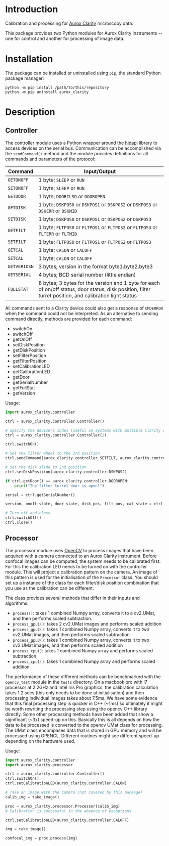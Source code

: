 # Introduction
Calibration and processing for [Aurox Clarity](http://www.aurox.co.uk/aurox-confocal-microscope-confocals.php) microscopy data.

This package provides two Python modules for Aurox Clarity instruments -- one for control and another for processing of image data.

# Installation
The package can be installed or uninstalled using `pip`, the standard Python package manager:

    python -m pip install /path/to/this/repository
    python -m pip uninstall aurox_clarity

# Description
## Controller
The controller module uses a Python wrapper around the [hidapi](https://github.com/libusb/hidapi) library to access devices on the serial bus. Communication can be accomplished via the `sendCommand()` method and the module provides definitions for all commands and parameters of the protocol:

Command      | Input/Output
-------------|-------------
`GETONOFF`   | 1 byte; `SLEEP` or `RUN`
`SETONOFF`   | 1 byte; `SLEEP` or `RUN`
`GETDOOR`    | 1 byte; `DOORCLSD` or `DOOROPEN`
`GETDISK`    | 1 byte; `DSKPOS0` or `DSKPOS1` or `DSKPOS2` or `DSKPOS3` or `DSKERR` or `DSKMID`
`SETDISK`    | 1 byte; `DSKPOS0` or `DSKPOS1` or `DSKPOS2` or `DSKPOS3`
`GETFILT`    | 1 byte; `FLTPOS0` or `FLTPOS1` or `FLTPOS2` or `FLTPOS3` or `FLTERR` or `FLTMID`
`SETFILT`    | 1 byte; `FLTPOS0` or `FLTPOS1` or `FLTPOS2` or `FLTPOS3`
`GETCAL`     | 1 byte; `CALON` or `CALOFF`
`SETCAL`     | 1 byte; `CALON` or `CALOFF`
`GETVERIOSN` | 3 bytes; version in the format byte1.byte2.byte3
`GETSERIAL`  | 4 bytes; BCD serial number (little endian)
`FULLSTAT`   | 8 bytes; 3 bytes for the version and 1 byte for each of on/off status, door status, disk position, filter turret position, and calibration light status

All commands sent to a Clarity device could also get a response of `CMDERROR` when the command could not be interpreted. As an alternative to sending command directly, methods are provided for each command:

* switchOn
* switchOff
* getOnOff
* setDiskPosition
* getDiskPosition
* setFilterPosition
* getFilterPosition
* setCalibrationLED
* getCalibrationLED
* getDoor
* getSerialNumber
* getFullStat
* getVersion

Usage:

```python
import aurox_clarity.controller

ctrl = aurox_clarity.controller.Controller()

# Specify the device's index (useful on systems with multiple Clarity devices)
ctrl = aurox_clarity.controller.Controller(2)

ctrl.switchOn()

# Set the filter wheel to the 3rd position
ctrl.sendCommand(aurox_clarity.controller.SETFILT, aurox_clarity.controller.FLTPOS3)

# Set the disk slide to 2nd position
ctrl.setDiskPosition(aurox_clarity.controller.DSKPOS2)

if ctrl.getDoor() == aurox_clarity.controller.DOOROPEN:
    print("The filter turret door is open!")

serial = ctrl.getSerialNumber()

version, onoff_state, door_state, disk_pos, filt_pos, cal_state = ctrl.getFullStat()

# Turn off and close
ctrl.switchOff()
ctrl.close()
```

## Processor
The processor module uses [OpenCV](https://github.com/opencv/opencv) to process images that have been acquired with
a camera connected to an Aurox Clarity instrument. Before confocal images can
be computed, the system needs to be calibrated first. For this the calibration
LED needs to be turned on with the controller module. This will project a calibration pattern on the camera. An image of this pattern is used for the initialisation of the `Processor` class. You should set up a instance of the class for each filter/disk position combination that you use as the calibration can be different.

The class provides several methods that differ in their inputs and algorithms:

* `process()`: takes 1 combined Numpy array, converts it to a cv2.UMat, and then performs scaled subtraction.
* `process_gpu1()`: takes 2 cv2.UMat images and performs scaled addition
* `process_gpu2()`: takes 1 combined Numpy array, converts it to two cv2.UMat images, and then performs scaled subtraction
* `process_gpu3()`: takes 1 combined Numpy array, converts it to two cv2.UMat images, and then performs scaled addition
* `process_cpu()`: takes 1 combined Numpy array and performs scaled subtraction
* `process_cpu1()`: takes 1 combined Numpy array and performs scaled addition

The performance of these different methods can be benchmarked with the `opencv_test` module in the `tests` directory. On a macbook pro with i7 processor at 2.2GHz and Intel Iris Pro graphics, the calibration calculation takes 1.2 secs (this only needs to be done at initialisation) and then processing individual images takes about 7.5ms. We have some evidence that this final processing step is quicker in C++ (~1ms) so ultimately it might be worth rewriting the processing step using the opencv C++ library directly. Some other processing methods have been added that show a significant (~3x) speed-up on this. Basically this is all depends on how the data to be processed is converted to the opencv UMat class for processing. The UMat class encompases data that is stored in GPU memory and will be processed using OPENCL. Different routines might see different speed-up depending on the hardware used.
 
Usage:

```python
import aurox_clarity.controller
import aurox_clarity.processor

ctrl = aurox_clarity.controller.Controller()
ctrl.switchOn()
ctrl.setCalibrationLED(aurox_clarity.controller.CALON)

# Take an image with the camera (not covered by this package)
calib_img = take_image()

proc = aurox_clarity.processor.Processor(calib_img)
# Calibration is successful in the absence of exceptions

ctrl.setCalibrationLED(aurox_clarity.controller.CALOFF)

img = take_image()

confocal_img = proc.process(img)
```
